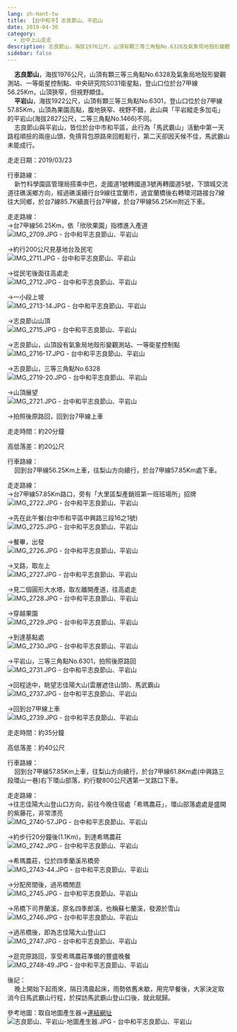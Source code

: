 ```yaml
---
lang: zh-Hant-tw
title: 【台中和平】志良節山、平岩山
date: 2019-04-30
category: 
  - 台中上山走走
description: 志良節山，海拔1976公尺，山頂有顆三等三角點No.6328及氣象局地殼形變觀測站、一等衛星控制點、中央研究院S031衛星點，登山口位於台7甲線56.25Km，山頂狹窄，但視野頗佳。 平岩山，海拔1922公尺，山頂有顆三等三角點No.6301，登山口位於台7甲線57.85Km，山頂為果園高點，腹地狹窄、視野不錯，此山與「平岩縱走多加屯」的平岩山(海拔2827公尺，二等三角點No.1466)不同。 志良節山與平岩山，皆位於台中市和平區，此行為「馬武霸山」活動中第一天路程順撿的兩座山頭，免揹背包原路來回輕鬆行，第二天卻因天候不佳，馬武霸山未能成行。
sidebar: false
---
```


    **志良節山**，海拔1976公尺，山頂有顆三等三角點No.6328及氣象局地殼形變觀測站、一等衛星控制點、中央研究院S031衛星點，登山口位於台7甲線56.25Km，山頂狹窄，但視野頗佳。  
    **平岩山**，海拔1922公尺，山頂有顆三等三角點No.6301，登山口位於台7甲線57.85Km，山頂為果園高點，腹地狹窄、視野不錯，此山與「平岩縱走多加屯」的平岩山(海拔2827公尺，二等三角點No.1466)不同。  
    志良節山與平岩山，皆位於台中市和平區，此行為「馬武霸山」活動中第一天路程順撿的兩座山頭，免揹背包原路來回輕鬆行，第二天卻因天候不佳，馬武霸山未能成行。

走走日期：2019/03/23

行車路線：  
    新竹科學園區管理局搭乘中巴，走國道1號轉國道3號再轉國道5號，下頭城交流道往礁溪鄉方向，經過礁溪續行台9線往宜蘭市，過宜蘭橋後右轉環河路接台7線往大同鄉，於台7線85.7K續直行台7甲線，於台7甲線56.25Km附近下車。

走走路線：  
→台7甲線56.25Km，依「欣欣果園」指標進入產道  
![IMG_2709.JPG - 台中和平志良節山、平岩山](image/1209590388_l.jpg)

→約行200公尺見基地台及民宅  
![IMG_2711.JPG - 台中和平志良節山、平岩山](image/1209590193_l.jpg)

→從民宅後面往高處走  
![IMG_2712.JPG - 台中和平志良節山、平岩山](image/1209591366_l.jpg)

→一小段上坡  
![IMG_2713-14.JPG - 台中和平志良節山、平岩山](image/1209590488_l.jpg)

→志良節山山頂  
![IMG_2715.JPG - 台中和平志良節山、平岩山](image/1209591465_l.jpg)

→志良節山，山頂設有氣象局地殼形變觀測站、一等衛星控制點  
![IMG_2716-17.JPG - 台中和平志良節山、平岩山](image/1209591665_l.jpg)

→志良節山，三等三角點No.6328  
![IMG_2719-20.JPG - 台中和平志良節山、平岩山](image/1209590968_l.jpg)

→山頂展望  
![IMG_2721.JPG - 台中和平志良節山、平岩山](image/1209590195_l.jpg)

→拍照後原路回，回到台7甲線上車

走走時間：約20分鐘

高低落差：約20公尺

行車路線：  
    回到台7甲線56.25Km上車，往梨山方向續行，於台7甲線57.85Km處下車。

走走路線：  
→台7甲線57.85Km路口，旁有「大里區梨產銷班第一班班場所」招牌  
![IMG_2722.JPG - 台中和平志良節山、平岩山](image/1209589902_l.jpg)

→先在此午餐(台中市和平區中興路三段16之1號)  
![IMG_2725.JPG - 台中和平志良節山、平岩山](image/1209590196_l.jpg)

→餐畢，出發  
![IMG_2726.JPG - 台中和平志良節山、平岩山](image/1209590492_l.jpg)

→叉路，取左上  
![IMG_2727.JPG - 台中和平志良節山、平岩山](image/1209590670_l.jpg)

→見二個圓形大水塔，取左離開產道，往高處走  
![IMG_2728.JPG - 台中和平志良節山、平岩山](image/1209590197_l.jpg)

→穿越果園  
![IMG_2729.JPG - 台中和平志良節山、平岩山](image/1209590198_l.jpg)

→到達基點處  
![IMG_2730.JPG - 台中和平志良節山、平岩山](image/1209590076_l.jpg)

→平岩山，三等三角點No.6301，拍照後原路回  
![IMG_2731.JPG - 台中和平志良節山、平岩山](image/1209590077_l.jpg)

→回程途中，眺望志佳陽大山(雲層遮住山頭)、馬武霸山  
![IMG_2737.JPG - 台中和平志良節山、平岩山](image/1209591866_l.jpg)

→回到台7甲線上車  
![IMG_2739.JPG - 台中和平志良節山、平岩山](image/1209591266_l.jpg)

走走時間：約35分鐘

高低落差：約40公尺

行車路線：  
    回到台7甲線57.85Km上車，往梨山方向續行，於台7甲線61.8Km處(中興路三段環山一巷)右下環山部落，約行駛800公尺遇第一叉路口下車。

走走路線：  
→往志佳陽大山登山口方向，前往今晚住宿處「希瑪農莊」，環山部落處處是盛開的紫藤花，非常漂亮  
![IMG_2740-57.JPG - 台中和平志良節山、平岩山](image/1209591267_l.jpg)

→約步行20分鐘後(1.1Km)，到達希瑪農莊  
![IMG_2742.JPG - 台中和平志良節山、平岩山](image/1209591268_l.jpg)

→希瑪農莊，位於四季蘭溪吊橋旁  
![IMG_2743-44.JPG - 台中和平志良節山、平岩山](image/1209591568_l.jpg)

→分配房間後，過吊橋閒逛  
![IMG_2745.JPG - 台中和平志良節山、平岩山](image/1209591368_l.jpg)

→吊橋下司界蘭溪，原名四季郎溪，也稱蘇七蘭溪，發源於雪山  
![IMG_2746.JPG - 台中和平志良節山、平岩山](image/1209590583_l.jpg)

→過吊橋後，即為志佳陽大山登山口  
![IMG_2747.JPG - 台中和平志良節山、平岩山](image/1209590671_l.jpg)

→逛完原路回，享受希瑪農莊準備的豐盛晚餐  
![IMG_2748-49.JPG - 台中和平志良節山、平岩山](image/1209590672_l.jpg)

後記：  
    晚上開始下起雨來，隔日清晨起床，雨勢依舊未歇，用完早餐後，大家決定取消今日馬武霸山行程，於探訪馬武霸山登山口後，就此賦歸。

參考地圖：取自地圖產生器→[連結網址](https://map.happyman.idv.tw/)  
![志良節山、平岩山-地圖產生器.JPG - 台中和平志良節山、平岩山](image/1209590584_l.jpg)